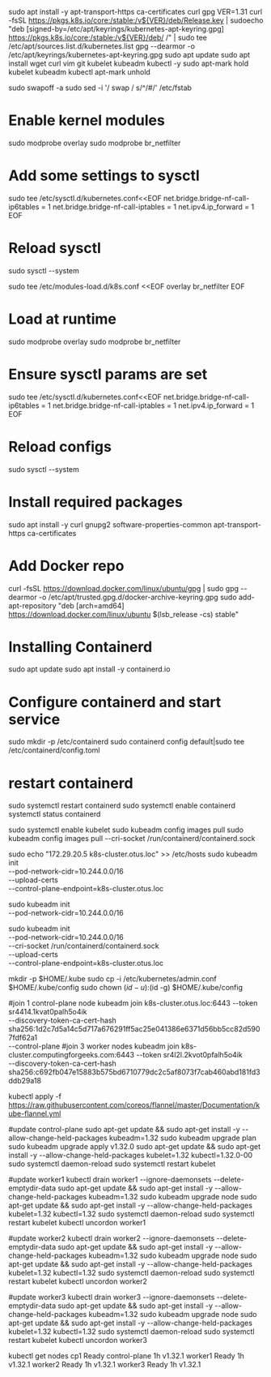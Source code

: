sudo apt install -y apt-transport-https ca-certificates curl gpg
VER=1.31
curl -fsSL https://pkgs.k8s.io/core:/stable:/v${VER}/deb/Release.key | sudoecho "deb [signed-by=/etc/apt/keyrings/kubernetes-apt-keyring.gpg] https://pkgs.k8s.io/core:/stable:/v${VER}/deb/ /" | sudo tee /etc/apt/sources.list.d/kubernetes.list gpg --dearmor -o /etc/apt/keyrings/kubernetes-apt-keyring.gpg
sudo apt update
sudo apt install wget curl vim git kubelet kubeadm kubectl -y
sudo apt-mark hold kubelet kubeadm kubectl
apt-mark unhold

sudo swapoff -a 
sudo sed -i '/ swap / s/^/#/' /etc/fstab

# Enable kernel modules
sudo modprobe overlay
sudo modprobe br_netfilter

# Add some settings to sysctl
sudo tee /etc/sysctl.d/kubernetes.conf<<EOF
net.bridge.bridge-nf-call-ip6tables = 1
net.bridge.bridge-nf-call-iptables = 1
net.ipv4.ip_forward = 1
EOF

# Reload sysctl
sudo sysctl --system

sudo tee /etc/modules-load.d/k8s.conf <<EOF
overlay
br_netfilter
EOF

# Load at runtime
sudo modprobe overlay
sudo modprobe br_netfilter

# Ensure sysctl params are set
sudo tee /etc/sysctl.d/kubernetes.conf<<EOF
net.bridge.bridge-nf-call-ip6tables = 1
net.bridge.bridge-nf-call-iptables = 1
net.ipv4.ip_forward = 1
EOF

# Reload configs
sudo sysctl --system

# Install required packages
sudo apt install -y curl gnupg2 software-properties-common apt-transport-https ca-certificates

# Add Docker repo
curl -fsSL https://download.docker.com/linux/ubuntu/gpg | sudo gpg --dearmor -o /etc/apt/trusted.gpg.d/docker-archive-keyring.gpg
sudo add-apt-repository "deb [arch=amd64] https://download.docker.com/linux/ubuntu $(lsb_release -cs) stable"

# Installing Containerd
sudo apt update
sudo apt install -y containerd.io
# Configure containerd and start service
sudo mkdir -p /etc/containerd
sudo containerd config default|sudo tee /etc/containerd/config.toml
# restart containerd
sudo systemctl restart containerd
sudo systemctl enable containerd
systemctl status containerd

sudo systemctl enable kubelet
sudo kubeadm config images pull
sudo kubeadm config images pull --cri-socket /run/containerd/containerd.sock

sudo echo "172.29.20.5 k8s-cluster.otus.loc" >> /etc/hosts
sudo kubeadm init \
  --pod-network-cidr=10.244.0.0/16 \
  --upload-certs \
  --control-plane-endpoint=k8s-cluster.otus.loc

sudo kubeadm init \
  --pod-network-cidr=10.244.0.0/16

sudo kubeadm init \
  --pod-network-cidr=10.244.0.0/16 \
  --cri-socket /run/containerd/containerd.sock \
  --upload-certs \
  --control-plane-endpoint=k8s-cluster.otus.loc

 mkdir -p $HOME/.kube
 sudo cp -i /etc/kubernetes/admin.conf $HOME/.kube/config
 sudo chown $(id -u):$(id -g) $HOME/.kube/config

#join 1 control-plane node
kubeadm join k8s-cluster.otus.loc:6443 --token sr4414.1kvat0palh5o4ik \
    --discovery-token-ca-cert-hash sha256:1d2c7d5a14c5d717a676291ff5ac25e041386e6371d56bb5cc82d5907fdf62a1 \
    --control-plane 
#join 3 worker nodes
kubeadm join k8s-cluster.computingforgeeks.com:6443 --token sr4l2l.2kvot0pfalh5o4ik \
    --discovery-token-ca-cert-hash sha256:c692fb047e15883b575bd6710779dc2c5af8073f7cab460abd181fd3ddb29a18

kubectl apply -f https://raw.githubusercontent.com/coreos/flannel/master/Documentation/kube-flannel.yml

#update control-plane
sudo apt-get update && sudo apt-get install -y --allow-change-held-packages kubeadm=1.32
sudo kubeadm upgrade plan
sudo kubeadm upgrade apply v1.32.0
sudo apt-get update && sudo apt-get install -y --allow-change-held-packages kubelet=1.32 kubectl=1.32.0-00
sudo systemctl daemon-reload
sudo systemctl restart kubelet

#update worker1
kubectl drain worker1 --ignore-daemonsets --delete-emptydir-data
sudo apt-get update && sudo apt-get install -y --allow-change-held-packages kubeadm=1.32
sudo kubeadm upgrade node
sudo apt-get update && sudo apt-get install -y --allow-change-held-packages kubelet=1.32 kubectl=1.32
sudo systemctl daemon-reload
sudo systemctl restart kubelet
kubectl uncordon worker1 

#update worker2
kubectl drain worker2 --ignore-daemonsets --delete-emptydir-data
sudo apt-get update && sudo apt-get install -y --allow-change-held-packages kubeadm=1.32
sudo kubeadm upgrade node
sudo apt-get update && sudo apt-get install -y --allow-change-held-packages kubelet=1.32 kubectl=1.32
sudo systemctl daemon-reload
sudo systemctl restart kubelet
kubectl uncordon worker2

#update worker3
kubectl drain worker3 --ignore-daemonsets --delete-emptydir-data
sudo apt-get update && sudo apt-get install -y --allow-change-held-packages kubeadm=1.32
sudo kubeadm upgrade node
sudo apt-get update && sudo apt-get install -y --allow-change-held-packages kubelet=1.32 kubectl=1.32
sudo systemctl daemon-reload
sudo systemctl restart kubelet
kubectl uncordon worker3


kubectl get nodes
cp1       Ready    control-plane   1h   v1.32.1
worker1   Ready    <none>          1h   v1.32.1
worker2   Ready    <none>          1h   v1.32.1
worker3   Ready    <none>          1h   v1.32.1
